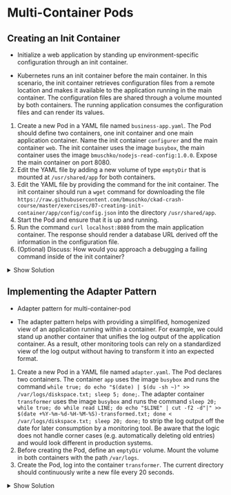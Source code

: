 # Multi-Container Pods

## Creating an Init Container

- Initialize a web application by standing up environment-specific configuration through an init container.

- Kubernetes runs an init container before the main container. In this scenario, the init container retrieves configuration files from a remote location and makes it available to the application running in the main container. The configuration files are shared through a volume mounted by both containers. The running application consumes the configuration files and can render its values.

1. Create a new Pod in a YAML file named `business-app.yaml`. The Pod should define two containers, one init container and one main application container. Name the init container `configurer` and the main container `web`. The init container uses the image `busybox`, the main container uses the image `bmuschko/nodejs-read-config:1.0.0`. Expose the main container on port 8080.
2. Edit the YAML file by adding a new volume of type `emptyDir` that is mounted at `/usr/shared/app` for both containers.
3. Edit the YAML file by providing the command for the init container. The init container should run a `wget` command for downloading the file `https://raw.githubusercontent.com/bmuschko/ckad-crash-course/master/exercises/07-creating-init-container/app/config/config.json` into the directory `/usr/shared/app`.
4. Start the Pod and ensure that it is up and running.
5. Run the command `curl localhost:8080` from the main application container. The response should render a database URL derived off the information in the configuration file.
6. (Optional) Discuss: How would you approach a debugging a failing command inside of the init container?


<details><summary>Show Solution</summary>
<p>
- Solution

Start by generating the basic skeleton of the Pod.

```shell
$ kubectl run business-app --image=bmuschko/nodejs-read-config:1.0.0 --restart=Never --port=8080 -o yaml --dry-run > business-app.yaml
```

You should end up with the following configuration:

```yaml
apiVersion: v1
kind: Pod
metadata:
  creationTimestamp: null
  labels:
    run: business-app
  name: business-app
spec:
  containers:
  - image: bmuschko/nodejs-read-config:1.0.0
    name: business-app
    ports:
    - containerPort: 8080
    resources: {}
  dnsPolicy: ClusterFirst
  restartPolicy: Never
status: {}
```

Edit the file to change the main application container. Moreover, add the init container section.

```yaml
apiVersion: v1
kind: Pod
metadata:
  creationTimestamp: null
  name: business-app
spec:
  initContainers:
  - name: configurer
    image: busybox
  containers:
  - image: bmuschko/nodejs-read-config:1.0.0
    name: web
    ports:
    - containerPort: 8080
    resources: {}
  dnsPolicy: ClusterFirst
  restartPolicy: Never
status: {}
```

Add the volume and mount it to the path `/usr/shared/app` for each container.

```yaml
apiVersion: v1
kind: Pod
metadata:
  creationTimestamp: null
  name: business-app
spec:
  initContainers:
  - name: configurer
    image: busybox
    volumeMounts:
    - name: configdir
      mountPath: "/usr/shared/app"
  containers:
  - image: bmuschko/nodejs-read-config:1.0.0
    name: web
    ports:
    - containerPort: 8080
    volumeMounts:
    - name: configdir
      mountPath: "/usr/shared/app"
    resources: {}
  dnsPolicy: ClusterFirst
  restartPolicy: Never
  volumes:
  - name: configdir
    emptyDir: {}
status: {}
```

Define the command for init container for downloading the `config.json` file. The final YAML configuration should look similar to the one below.

```yaml
apiVersion: v1
kind: Pod
metadata:
  creationTimestamp: null
  name: business-app
spec:
  initContainers:
  - name: configurer
    image: busybox
    command:
    - wget
    - "-O"
    - "/usr/shared/app/config.json"
    - https://raw.githubusercontent.com/bmuschko/ckad-crash-course/master/exercises/07-creating-init-container/app/config/config.json
    volumeMounts:
    - name: configdir
      mountPath: "/usr/shared/app"
  containers:
  - image: bmuschko/nodejs-read-config:1.0.0
    name: web
    ports:
    - containerPort: 8080
    volumeMounts:
    - name: configdir
      mountPath: "/usr/shared/app"
    resources: {}
  dnsPolicy: ClusterFirst
  restartPolicy: Never
  volumes:
  - name: configdir
    emptyDir: {}
status: {}
```

Create the Pod from the YAML file. During the creation of the Pod you can follow the creation of individual containers.

```shell
$ kubectl apply -f business-app.yaml
pod/business-app created

$ kubectl get pods
NAME           READY   STATUS     RESTARTS   AGE
business-app   0/1     Init:0/1   0          4s

$ kubectl get pods
NAME           READY   STATUS    RESTARTS   AGE
business-app   1/1     Running   0          37m
```

Once the application is running, shell into the container. The mounted volume path contains the downloaded configuration file. The `curl` command renders the values from the configuration file.

```shell
$ kubectl exec business-app -it -- /bin/sh
# ls /usr/shared/app
config.json
# curl localhost:8080
Database URL: localhost:5432/customers
```

- Optional

> How would you approach a debugging a failing command inside of the init container?

Adding a temporary `sleep` command to the init container help with reserving time for debugging the data available on the mounted volume. You simply `kubectl exec` into the container and inspect the contents.

</p>
</details>


## Implementing the Adapter Pattern

- Adapter pattern for multi-container-pod

- The adapter pattern helps with providing a simplified, homogenized view of an application running within a container. For example, we could stand up another container that unifies the log output of the application container. As a result, other monitoring tools can rely on a standardized view of the log output without having to transform it into an expected format.

1. Create a new Pod in a YAML file named `adapter.yaml`. The Pod declares two containers. The container `app` uses the image `busybox` and runs the command `while true; do echo "$(date) | $(du -sh ~)" >> /var/logs/diskspace.txt; sleep 5; done;`. The adapter container `transformer` uses the image `busybox` and runs the command `sleep 20; while true; do while read LINE; do echo "$LINE" | cut -f2 -d"|" >> $(date +%Y-%m-%d-%H-%M-%S)-transformed.txt; done < /var/logs/diskspace.txt; sleep 20; done;` to strip the log output off the date for later consumption by a monitoring tool. Be aware that the logic does not handle corner cases (e.g. automatically deleting old entries) and would look different in production systems.
2. Before creating the Pod, define an `emptyDir` volume. Mount the volume in both containers with the path `/var/logs`.
3. Create the Pod, log into the container `transformer`. The current directory should continuously write a new file every 20 seconds.


<details><summary>Show Solution</summary>
<p>

- Solution

You can create the initial Pod setup with the following command.

```shell
$ kubectl run adapter --image=busybox --restart=Never -o yaml --dry-run -- /bin/sh -c 'while true; do echo "$(date) | $(du -sh ~)" >> /var/logs/diskspace.txt; sleep 5; done;' > adapter.yaml
```
The final Pod YAML file should look something like this:

```yaml
apiVersion: v1
kind: Pod
metadata:
  creationTimestamp: null
  name: adapter
spec:
  volumes:
    - name: config-volume
      emptyDir: {}
  containers:
  - args:
    - /bin/sh
    - -c
    - 'while true; do echo "$(date) | $(du -sh ~)" >> /var/logs/diskspace.txt; sleep 5; done;'
    image: busybox
    name: app
    volumeMounts:
      - name: config-volume
        mountPath: /var/logs
    resources: {}
  - image: busybox
    name: transformer
    args:
    - /bin/sh
    - -c
    - 'sleep 20; while true; do while read LINE; do echo "$LINE" | cut -f2 -d"|" >> $(date +%Y-%m-%d-%H-%M-%S)-transformed.txt; done < /var/logs/diskspace.txt; sleep 20; done;'
    volumeMounts:
      - name: config-volume
        mountPath: /var/logs
  dnsPolicy: ClusterFirst
  restartPolicy: Never
status: {}
```
You should find that a new text file in the current directory every 20 seconds. Each of the files contain the disk space without the date prefix.

```shell
$ kubectl create -f adapter.yaml
$ kubectl exec adapter --container=transformer -it -- /bin/sh
# cat /var/logs/diskspace.txt
Tue Nov 12 15:13:48 UTC 2019 | 4.0K	/root
Tue Nov 12 15:13:53 UTC 2019 | 4.0K	/root
Tue Nov 12 15:13:58 UTC 2019 | 4.0K	/root
Tue Nov 12 15:14:03 UTC 2019 | 4.0K	/root
# ls -l
-rw-r--r--    1 root     root            60 Nov 12 15:14 2019-11-12-15-14-10-transformed.txt
-rw-r--r--    1 root     root           108 Nov 12 15:14 2019-11-12-15-14-30-transformed.txt
...
# cat 2019-11-12-15-14-10-transformed.txt
 4.0K	/root
 4.0K	/root
 4.0K	/root
 4.0K	/root
 4.0K	/root
# exit
```


</p>
</details>